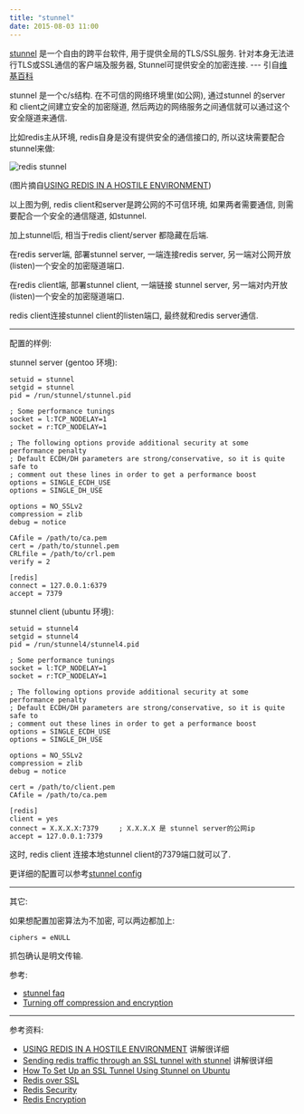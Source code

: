 ```yaml
---
title: "stunnel"
date: 2015-08-03 11:00
---
```


[stunnel](https://www.stunnel.org/index.html) 是一个自由的跨平台软件, 用于提供全局的TLS/SSL服务. 针对本身无法进行TLS或SSL通信的客户端及服务器, Stunnel可提供安全的加密连接. --- 引自[维基百科](https://zh.wikipedia.org/wiki/Stunnel)

stunnel 是一个c/s结构. 在不可信的网络环境里(如公网), 通过stunnel 的server 和 client之间建立安全的加密隧道, 然后两边的网络服务之间通信就可以通过这个安全隧道来通信.

比如redis主从环境, redis自身是没有提供安全的通信接口的, 所以这块需要配合stunnel来做:

![redis stunnel](http://tankywoo-wb.b0.upaiyun.com/redis-stunnel.png)

(图片摘自[USING REDIS IN A HOSTILE ENVIRONMENT](https://www.packtpub.com/books/content/using-redis-hostile-environment-advanced))

以上图为例, redis client和server是跨公网的不可信环境, 如果两者需要通信, 则需要配合一个安全的通信隧道, 如stunnel.

加上stunnel后, 相当于redis client/server 都隐藏在后端.

在redis server端, 部署stunnel server, 一端连接redis server, 另一端对公网开放(listen)一个安全的加密隧道端口.

在redis client端, 部署stunnel client, 一端链接 stunnel server, 另一端对内开放(listen)一个安全的加密隧道端口.

redis client连接stunnel client的listen端口, 最终就和redis server通信.

---

配置的样例:

stunnel server (gentoo 环境):

    setuid = stunnel
    setgid = stunnel
    pid = /run/stunnel/stunnel.pid

    ; Some performance tunings
    socket = l:TCP_NODELAY=1
    socket = r:TCP_NODELAY=1

    ; The following options provide additional security at some performance penalty
    ; Default ECDH/DH parameters are strong/conservative, so it is quite safe to
    ; comment out these lines in order to get a performance boost
    options = SINGLE_ECDH_USE
    options = SINGLE_DH_USE

    options = NO_SSLv2
    compression = zlib
    debug = notice

    CAfile = /path/to/ca.pem
    cert = /path/to/stunnel.pem
    CRLfile = /path/to/crl.pem
    verify = 2

    [redis]
    connect = 127.0.0.1:6379
    accept = 7379

stunnel client (ubuntu 环境):

    setuid = stunnel4
    setgid = stunnel4
    pid = /run/stunnel4/stunnel4.pid

    ; Some performance tunings
    socket = l:TCP_NODELAY=1
    socket = r:TCP_NODELAY=1

    ; The following options provide additional security at some performance penalty
    ; Default ECDH/DH parameters are strong/conservative, so it is quite safe to
    ; comment out these lines in order to get a performance boost
    options = SINGLE_ECDH_USE
    options = SINGLE_DH_USE

    options = NO_SSLv2
    compression = zlib
    debug = notice

    cert = /path/to/client.pem
    CAfile = /path/to/ca.pem

    [redis]
    client = yes
    connect = X.X.X.X:7379     ; X.X.X.X 是 stunnel server的公网ip
    accept = 127.0.0.1:7379

这时, redis client 连接本地stunnel client的7379端口就可以了.

更详细的配置可以参考[stunnel config](https://www.stunnel.org/config_unix.html)

---

其它:

如果想配置加密算法为不加密, 可以两边都加上:

    ciphers = eNULL

抓包确认是明文传输.

参考:

* [stunnel faq](http://www.onsight.com/faq/stunnel/stunnel-faq-1.html)
* [Turning off compression and encryption](http://osdir.com/ml/network.stunnel.user/2003-12/msg00058.html)

---

参考资料:

* [USING REDIS IN A HOSTILE ENVIRONMENT](https://www.packtpub.com/books/content/using-redis-hostile-environment-advanced) 讲解很详细
* [Sending redis traffic through an SSL tunnel with stunnel](http://bencane.com/2014/02/18/sending-redis-traffic-through-an-ssl-tunnel-with-stunnel/) 讲解很详细
* [How To Set Up an SSL Tunnel Using Stunnel on Ubuntu](https://www.digitalocean.com/community/tutorials/how-to-set-up-an-ssl-tunnel-using-stunnel-on-ubuntu)
* [Redis over SSL](http://stephenmeehan.com/2014/04/redis-over-ssl/)
* [Redis Security](http://redis.io/topics/security)
* [Redis Encryption](http://redis.io/topics/encryption)




